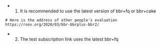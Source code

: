 - 1. It is recommended to use the latest version of bbr+fq or bbr+cake

```
# Here is the address of other people's evaluation
https://roov.org/2020/03/bbr-bbrplus-bbr2/
```

- 2. The test subscription link uses the latest bbr+fq
